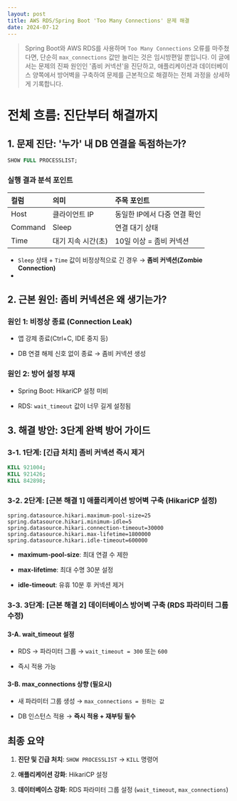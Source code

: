 ```yaml
---
layout: post  
title: AWS RDS/Spring Boot 'Too Many Connections' 문제 해결 
date: 2024-07-12
---
```


> Spring Boot와 AWS RDS를 사용하며 `Too Many Connections` 오류를 마주쳤다면, 단순히 `max_connections` 값만 늘리는 것은 임시방편일 뿐입니다. 이 글에서는 문제의 진짜 원인인 '좀비 커넥션'을 진단하고, 애플리케이션과 데이터베이스 양쪽에서 방어벽을 구축하여 문제를 근본적으로 해결하는 전체 과정을 상세하게 기록합니다.


# 전체 흐름: 진단부터 해결까지


## 1. 문제 진단: '누가' 내 DB 연결을 독점하는가?

```sql
SHOW FULL PROCESSLIST;
```

### 실행 결과 분석 포인트

|컬럼|의미|주목 포인트|
|:--|:--|:--|
|Host|클라이언트 IP|동일한 IP에서 다중 연결 확인|
|Command|Sleep|연결 대기 상태|
|Time|대기 지속 시간(초)|10일 이상 = 좀비 커넥션|

- `Sleep` 상태 + `Time` 값이 비정상적으로 긴 경우 → **좀비 커넥션(Zombie Connection)**
- 

## 2. 근본 원인: 좀비 커넥션은 왜 생기는가?

### 원인 1: 비정상 종료 (Connection Leak)

- 앱 강제 종료(Ctrl+C, IDE 중지 등)
    
- DB 연결 해제 신호 없이 종료 → 좀비 커넥션 생성
    

### 원인 2: 방어 설정 부재

- Spring Boot: HikariCP 설정 미비
    
- RDS: `wait_timeout` 값이 너무 길게 설정됨
    

## 3. 해결 방안: 3단계 완벽 방어 가이드

### 3-1. 1단계: [긴급 처치] 좀비 커넥션 즉시 제거

```sql
KILL 921004;
KILL 921426;
KILL 842898;
```

### 3-2. 2단계: [근본 해결 1] 애플리케이션 방어벽 구축 (HikariCP 설정)

```properties
spring.datasource.hikari.maximum-pool-size=25
spring.datasource.hikari.minimum-idle=5
spring.datasource.hikari.connection-timeout=30000
spring.datasource.hikari.max-lifetime=1800000
spring.datasource.hikari.idle-timeout=600000
```

- **maximum-pool-size**: 최대 연결 수 제한
    
- **max-lifetime**: 최대 수명 30분 설정
    
- **idle-timeout**: 유휴 10분 후 커넥션 제거
    

### 3-3. 3단계: [근본 해결 2] 데이터베이스 방어벽 구축 (RDS 파라미터 그룹 수정)

#### 3-A. wait_timeout 설정

- RDS → 파라미터 그룹 → `wait_timeout = 300` 또는 `600`
    
- 즉시 적용 가능
    

#### 3-B. max_connections 상향 (필요시)

- 새 파라미터 그룹 생성 → `max_connections = 원하는 값`
    
- DB 인스턴스 적용 → **즉시 적용 + 재부팅 필수**
    

## 최종 요약

1. **진단 및 긴급 처치**: `SHOW PROCESSLIST` → `KILL` 명령어
    
2. **애플리케이션 강화**: HikariCP 설정
    
3. **데이터베이스 강화**: RDS 파라미터 그룹 설정 (`wait_timeout`, `max_connections`)
    
